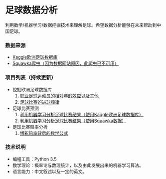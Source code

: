 # 足球数据分析

利用数学/机器学习/数据挖掘技术来理解足球。希望数据分析能够在未来帮助到中国足球。

### 数据来源

* [Kaggle欧洲足球数据库](https://www.kaggle.com/hugomathien/soccer)
* [Squawka爬虫（因为数据网站原因，此爬虫已不可用）](https://github.com/ucdcoc/squawka-scraper)

### 项目列表（持续更新）
* 挖掘欧洲足球数据库
	1. [职业足球运动员的相对年龄效应以及其他](https://github.com/xzl524/football_data_analysis/blob/master/projects/european_soccer_database_analysis/01_relative_age_effect_and_others_cn.ipynb)
	2. [足球比赛的进球规律](https://github.com/xzl524/football_data_analysis/blob/master/projects/european_soccer_database_analysis/02_goal_poisson_cn.ipynb)
* 足球比赛预测
	1. [利用机器学习分析足球比赛结果（使用Kaggle欧洲足球数据库）](https://github.com/xzl524/football_data_analysis/blob/master/projects/match_outcome_prediction/match_outcome_retrodiction_kaggle_cn.ipynb)
	2. [利用机器学习分析足球比赛结果（使用Squawka数据）](https://github.com/xzl524/football_data_analysis/blob/master/projects/match_outcome_prediction/match_outcome_retrodiction_squawka_cn.ipynb)
* 足球比赛赔率分析
	1. [博彩赔率背后的数学公式](https://github.com/xzl524/football_data_analysis/blob/master/projects/betting/odds_math.ipynb)

### 技术说明
* 编程工具：Python 3.5
* 数学理论：概率论与数理统计，以及由此发展出来的机器学习算法。
* 语言能力：中文叙述以及一定的英文。

